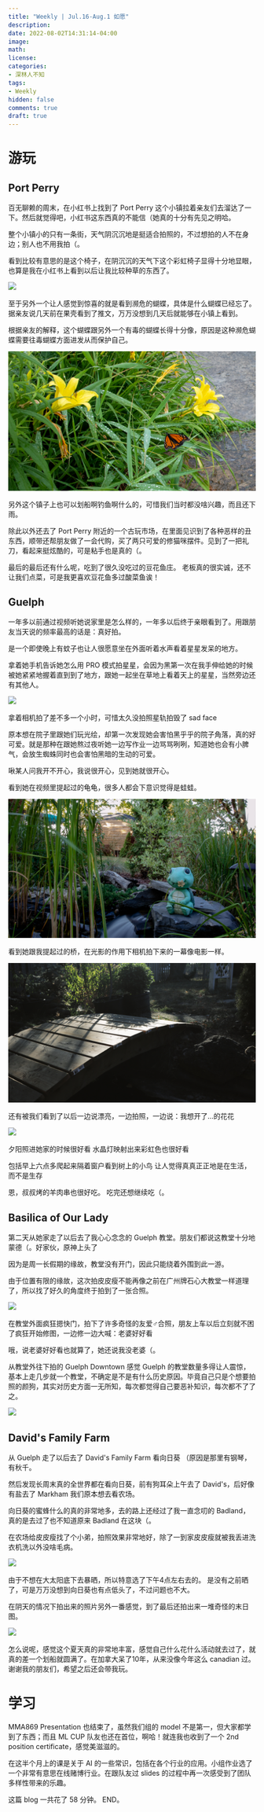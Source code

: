 ```yaml
---
title: "Weekly | Jul.16-Aug.1 如愿"
description: 
date: 2022-08-02T14:31:14-04:00
image: 
math: 
license: 
categories:
- 深林人不知
tags:
- Weekly
hidden: false
comments: true
draft: true
---
```


# 游玩

## Port Perry

百无聊赖的周末，在小红书上找到了 Port Perry 这个小镇拉着亲友们去溜达了一下。然后就觉得吧，小红书这东西真的不能信（她真的十分有先见之明哈。

整个小镇小的只有一条街，天气阴沉沉地是挺适合拍照的，不过想拍的人不在身边；别人也不用我拍（。

看到比较有意思的是这个椅子，在阴沉沉的天气下这个彩虹椅子显得十分地显眼，也算是我在小红书上看到以后让我比较种草的东西了。

![](https://raw.githubusercontent.com/Gilgamel/img-host/main/hugo/IMG_2604.jpeg)


至于另外一个让人感觉到惊喜的就是看到濒危的蝴蝶，具体是什么蝴蝶已经忘了。据亲友说几天前在果壳看到了推文，万万没想到几天后就能够在小镇上看到。

根据亲友的解释，这个蝴蝶跟另外一个有毒的蝴蝶长得十分像，原因是这种濒危蝴蝶需要往毒蝴蝶方面进发从而保护自己。

![](https://raw.githubusercontent.com/Gilgamel/img-host/main/hugo/IMG_2620.jpeg)

另外这个镇子上也可以划船啊钓鱼啊什么的，可惜我们当时都没啥兴趣，而且还下雨。

除此以外还去了 Port Perry 附近的一个古玩市场，在里面见识到了各种恶样的丑东西，顺带还帮朋友做了一会代购，买了两只可爱的修猫咪摆件。见到了一把礼刀，看起来挺炫酷的，可是粘手也是真的（。

最后的最后还有什么呢，吃到了很久没吃过的豆花鱼庄。
老板真的很实诚，还不让我们点菜，可是我更喜欢豆花鱼多过酸菜鱼诶！

## Guelph

一年多以前通过视频听她说家里是怎么样的，一年多以后终于亲眼看到了。用跟朋友当天说的频率最高的话是：真好拍。

是一个即使晚上有蚊子也让人很愿意坐在外面听着水声看着星星发呆的地方。

拿着她手机告诉她怎么用 PRO 模式拍星星，会因为黑第一次在我手伸给她的时候被她紧紧地握着直到到了地方，跟她一起坐在草地上看着天上的星星，当然旁边还有其他人。


![](https://raw.githubusercontent.com/Gilgamel/img-host/main/hugo/IMG_2871.jpeg)

拿着相机拍了差不多一个小时，可惜太久没拍照星轨拍毁了 sad face

原本想在院子里跟她们玩光绘，却第一次发现她会害怕黑乎乎的院子角落，真的好可爱。就是那种在跟她熬过夜听她一边写作业一边骂骂咧咧，知道她也会有小脾气，会放生蜘蛛同时也会害怕黑暗的生动的可爱。

啾某人问我开不开心，我说很开心，见到她就很开心。

看到她在视频里提起过的龟龟，很多人都会下意识觉得是蛙蛙。

![](https://raw.githubusercontent.com/Gilgamel/img-host/main/hugo/IMG_2754.jpeg)


看到她跟我提起过的桥，在光影的作用下相机拍下来的一幕像电影一样。

![](https://raw.githubusercontent.com/Gilgamel/img-host/main/hugo/20220731174841_IMG_2670.JPG)


还有被我们看到了以后一边说漂亮，一边拍照，一边说：我想开了…的花花

![](https://raw.githubusercontent.com/Gilgamel/img-host/main/hugo/IMG_2649.jpeg)

夕阳照进她家的时候很好看
水晶灯映射出来彩虹色也很好看

包括早上六点多爬起来隔着窗户看到树上的小鸟
让人觉得真真正正地是在生活，而不是生存

恩，叔叔烤的羊肉串也很好吃。
吃完还想继续吃（。


## 	Basilica of Our Lady

第二天从她家走了以后去了我心心念念的 Guelph 教堂。朋友们都说这教堂十分地蒙德（。好家伙，原神上头了

因为是周一长假期的缘故，教堂没有开门，因此只能绕着外围到此一游。

由于位置有限的缘故，这次拍皮皮瘦不能再像之前在广州牌石心大教堂一样道理了，所以找了好久的角度终于拍到了一张合照。

![](https://raw.githubusercontent.com/Gilgamel/img-host/main/hugo/IMG_3113.jpeg)

在教堂外面疯狂摁快门，拍下了许多奇怪的友爱♂合照，朋友上车以后立刻就不困了疯狂开始修图，一边修一边大喊：老婆好好看

哦，说老婆好好看也就算了，她还说我没老婆（。

从教堂外往下拍的 Guelph Downtown
感觉 Guelph 的教堂数量多得让人震惊，基本上走几步就一个教堂，不确定是不是有什么历史原因。毕竟自己只是个想要拍照的颜狗，其实对历史方面一无所知，每次都觉得自己要恶补知识，每次都不了了之。

![](https://raw.githubusercontent.com/Gilgamel/img-host/main/hugo/IMG_3100.jpeg)


## David's Family Farm

从 Guelph 走了以后去了 David's Family Farm 看向日葵 （原因是那里有钢琴，有秋千。

然后发现长周末真的全世界都在看向日葵，前有狗耳朵上午去了 David's，后好像有盐去了 Markham 我们原本想去看农场。

向日葵的蜜蜂什么的真的非常地多，去的路上还经过了我一直念叨的 Badland，真的是去过了也不知道原来 Badland 在这块（。

在农场给皮皮瘦找了个小弟，拍照效果非常地好，除了一到家皮皮瘦就被我丢进洗衣机洗以外没啥毛病。

![](https://raw.githubusercontent.com/Gilgamel/img-host/main/hugo/IMG_3222.jpeg)

由于不想在大太阳底下去暴晒，所以特意选了下午4点左右去的。
是没有之前晒了，可是万万没想到向日葵也有点低头了，不过问题也不大。

在阴天的情况下拍出来的照片另外一番感觉，到了最后还拍出来一堆奇怪的末日图。

![](https://raw.githubusercontent.com/Gilgamel/img-host/main/hugo/IMG_3343.jpeg)

怎么说呢，感觉这个夏天真的非常地丰富，感觉自己什么花什么活动就去过了，就真的差一个划船就圆满了。在加拿大呆了10年，从来没像今年这么 canadian 过。谢谢我的朋友们，希望之后还会带我玩。


# 学习

MMA869 Presentation 也结束了，虽然我们组的 model 不是第一，但大家都学到了东西；而且 ML CUP 队友也还在首位，啊哈！就连我也收到了一个 2nd position certificate，感觉美滋滋的。

在这半个月上的课是关于 AI 的一些常识，包括在各个行业的应用。小组作业选了一个非常有意思在线赌博行业。在跟队友过 slides 的过程中再一次感受到了团队多样性带来的乐趣。


这篇 blog 一共花了 58 分钟。
END。


